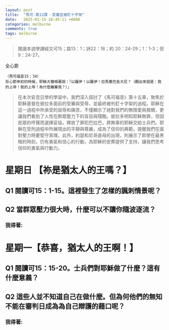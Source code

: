 ```yaml
---
layout: post
title:  "馬可-第12課 -受審並被釘十字架"
date:   2025-01-15 10:45:11 +0800
categories: melburne
comments: true
tags: melburne 
---
```



>閱讀本週學課經文可15；路13：1；詩22：18；約 20：24-29；1：1-3；但 9：24-27。

全心節
~~~
（馬可福音15：34）
存心節申初的時候，耶穌大聲喊著說：「以羅伊！以羅伊！拉馬撒巴各大尼？（翻出來就是：我的上帝！我的上帝！為什麼離棄我？）」
~~~

>在本次安息日學的學習中，我們深入探討了《馬可福音》第十五章，聚焦於耶穌基督在彼拉多面前的受審與受辱，並最終被判釘十字架的過程。耶穌在這一過程中所承受的屈辱和痛苦，不僅顯示了祂對我們的無限愛與救贖，更讓我們看到了人性在群眾壓力下的盲目與殘酷。彼拉多明知耶穌無罪，但因民眾的呼聲而選擇妥協，釋放了罪犯巴拉巴，將無辜的耶穌交給士兵們。耶穌在受刑過程中所展現出的平靜與尊嚴，成為了信仰的典範，提醒我們在面對壓力時要堅守真理。此外，約瑟和尼哥底母的出現，則展示了即使在最黑暗的時刻，仍有勇氣和信心的行動，為耶穌的安葬提供了支持，讓我們思考信仰的勇氣與行動力。

# 星期日 【祢是猶太人的王嗎？】
## Q1 閱讀可15：1-15。這裡發生了怎樣的諷刺情景呢？
## Q2 當群眾壓力很大時，什麼可以不讓你隨波逐流？

### 我得著:


# 星期一【恭喜，猶太人的王啊！】

## Q1 閱讀可15：15-20。士兵們對耶穌做了什麼？這有什麼意義？

## Q2 這些人並不知道自己在做什麼。但為何他們的無知不能在審判日成為為自己辯護的藉口呢？

### 我得著: